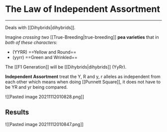 # The Law of Independent Assortment
---
Deals with [[Dihybrids|dihybrids]].

Imagine *crossing two* [[True-Breeding|true-breeding]] **pea varieties** that in *both of these characters*:
- (YYRR) ==Yellow and Round==
- (yyrr) ==Green and Wrinkled==

The [[F1 Generation]] will be [[Dihybrids|dihybrids]] (YyRr).

**Independent Assortment** treat the Y, R and y, r alleles as independent from each other which means when doing [[Punnett Square]], it does not have to be YR and yr being compared.

![[Pasted image 20211112010828.png]]

## Results
![[Pasted image 20211112010847.png]]